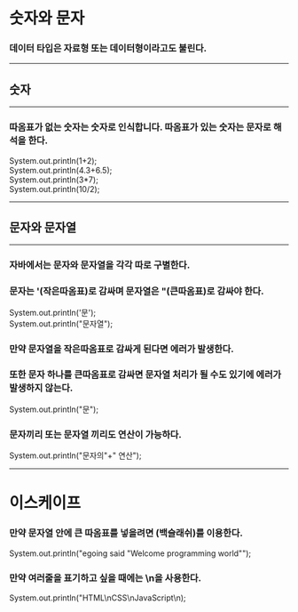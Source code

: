# 숫자와 문자
### 데이터 타입은 자료형 또는 데이터형이라고도 불린다.
---
## 숫자
---
### 따옴표가 없는 숫자는 숫자로 인식합니다. 따옴표가 있는 숫자는 문자로 해석을 한다.
System.out.println(1+2);\
System.out.println(4.3+6.5);\
System.out.println(3*7);\
System.out.println(10/2);

---
## 문자와 문자열
---
### 자바에서는 문자와 문자열을 각각 따로 구별한다.
### 문자는 '(작은따옴표)로 감싸며 문자열은 "(큰따옴표)로 감싸야 한다.
System.out.println('문');\
System.out.println("문자열");
### 만약 문자열을 작은따옴표로 감싸게 된다면 에러가 발생한다.
### 또한 문자 하나를 큰따옴표로 감싸면 문자열 처리가 될 수도 있기에 에러가 발생하지 않는다.
System.out.println("문");

### 문자끼리 또는 문자열 끼리도 연산이 가능하다.
System.out.println("문자의"+" 연산");

---
# 이스케이프
### 만약 문자열 안에 큰 따옴표를 넣을려면 \(백슬래쉬)를 이용한다.
System.out.println("egoing said \"Welcome programming world\"");

### 만약 여러줄을 표기하고 싶을 때에는 \n을 사용한다.
System.out.println("HTML\nCSS\nJavaScript\n);